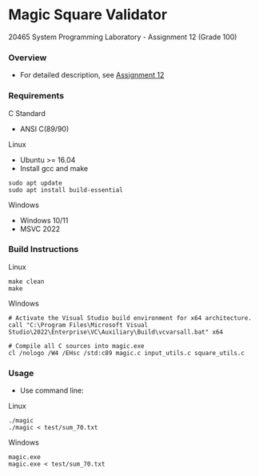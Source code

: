 # Magic Square Validator
20465 System Programming Laboratory - Assignment 12 (Grade 100)


### Overview
- For detailed description, see [Assignment 12](doc/assignment_12.pdf)


### Requirements
C Standard
- ANSI C(89/90)

Linux
- Ubuntu >= 16.04
- Install gcc and make
```
sudo apt update
sudo apt install build-essential
```

Windows
- Windows 10/11
- MSVC 2022


### Build Instructions
Linux
```
make clean
make
```

Windows
```
# Activate the Visual Studio build environment for x64 architecture.
call "C:\Program Files\Microsoft Visual Studio\2022\Enterprise\VC\Auxiliary\Build\vcvarsall.bat" x64

# Compile all C sources into magic.exe
cl /nologo /W4 /EHsc /std:c89 magic.c input_utils.c square_utils.c
```


### Usage
- Use command line:

Linux
```
./magic
./magic < test/sum_70.txt
```

Windows
```
magic.exe
magic.exe < test/sum_70.txt
```